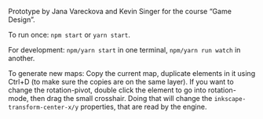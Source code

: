 Prototype by Jana Vareckova and Kevin Singer for the course “Game Design”.

To run once: `npm start` or `yarn start`.

For development: `npm/yarn start` in one terminal, `npm/yarn run watch` in another.

To generate new maps: Copy the current map, duplicate elements in it using Ctrl+D (to make sure the copies are on the same layer). If you want to change the rotation-pivot, double click the element to go into rotation-mode, then drag the small crosshair. Doing that will change the `inkscape-transform-center-x/y` properties, that are read by the engine.

